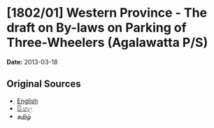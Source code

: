 # [1802/01] Western Province - The draft on By-laws on Parking of Three-Wheelers (Agalawatta P/S)

**Date:** 2013-03-18

## Original Sources

- [English](https://documents.gov.lk/view/extra-gazettes/2013/3/1802-01_E.pdf)
- [සිංහල](https://documents.gov.lk/view/extra-gazettes/2013/3/1802-01_S.pdf)
- [தமிழ்](https://documents.gov.lk/view/extra-gazettes/2013/3/1802-01_T.pdf)
